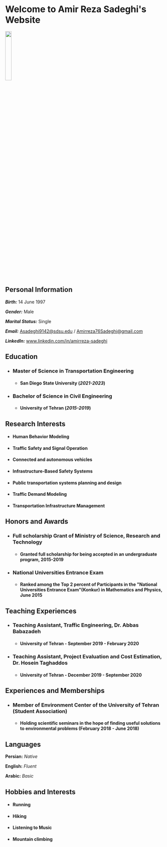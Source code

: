 # Welcome to Amir Reza Sadeghi's Website


<img src="https://user-images.githubusercontent.com/89832611/131472979-a0d52866-2bf7-4866-a84b-f8970b8c408e.jpg" width="20%">

## Personal Information


 **_Birth:_** 14 June 1997
 
 **_Gender:_** Male
 
 **_Marital Status:_** Single
 
 **_Email:_** Asadeghi9142@sdsu.edu / Amirreza76Sadeghi@gmail.com
 
 **_LinkedIn:_** www.linkedin.com/in/amirreza-sadeghi
 
## Education

* ### Master of Science in Transportation Engineering
  * #### San Diego State University (_2021-2023_)

* ### Bachelor of Science in Civil Engineering
  * #### University of Tehran (_2015-2019_)

## Research Interests

* #### Human Behavior Modeling
* #### Traffic Safety and Signal Operation
* #### Connected and autonomous vehicles
* #### Infrastructure-Based Safety Systems
* #### Public transportation systems planning and design
* #### Traffic Demand Modeling
* #### Transportation Infrastructure Management

## Honors and Awards

* ### Full scholarship Grant of Ministry of Science, Research and Technology
  * #### Granted full scholarship for being accepted in an undergraduate program, 2015-2019

* ### National Universities Entrance Exam
  * #### Ranked among the Top 2 percent of Participants in the "National Universities Entrance Exam"(Konkur) in Mathematics and Physics, June 2015

## Teaching Experiences

* ### Teaching Assistant, Traffic Engineering, Dr. Abbas Babazadeh
  * #### University of Tehran - September 2019 - February 2020

* ### Teaching Assistant, Project Evaluation and Cost Estimation, Dr. Hosein Taghaddos
  * #### University of Tehran - December 2019 - September 2020

## Experiences and Memberships

* ### Member of Environment Center of the University of Tehran (Student Association)
  * #### Holding scientific seminars in the hope of finding useful solutions to environmental problems (February 2018 - June 2018)

## Languages

**Persian:** _Native_

**English:** _Fluent_

**Arabic:** _Basic_

## Hobbies and Interests

* #### Running
* #### Hiking
* #### Listening to Music
* #### Mountain climbing
